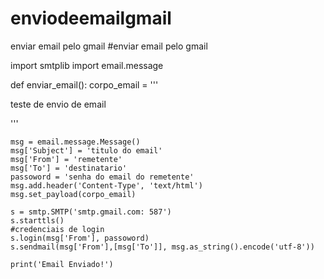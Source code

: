 # enviodeemailgmail
enviar email pelo gmail
#enviar email pelo gmail

import smtplib
import email.message

def enviar_email():
    corpo_email = '''<p> teste de envio de email</p>'''
    
    msg = email.message.Message()
    msg['Subject'] = 'titulo do email'
    msg['From'] = 'remetente'
    msg['To'] = 'destinatario'
    passoword = 'senha do email do remetente'
    msg.add.header('Content-Type', 'text/html')
    msg.set_payload(corpo_email)
    
    s = smtp.SMTP('smtp.gmail.com: 587')
    s.starttls()
    #credenciais de login
    s.login(msg['From'], passoword)
    s.sendmail(msg['From'],[msg['To']], msg.as_string().encode('utf-8'))
    
    print('Email Enviado!')
